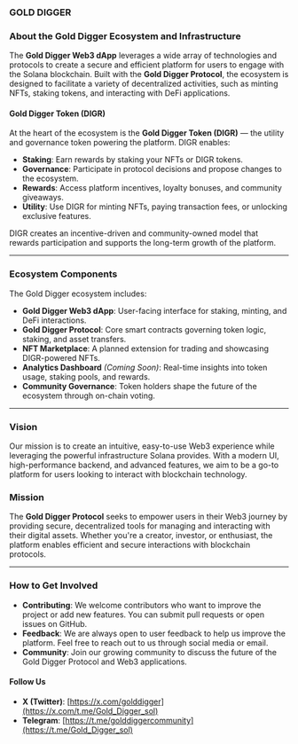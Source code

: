 ### GOLD DIGGER

### About the Gold Digger Ecosystem and Infrastructure

The **Gold Digger Web3 dApp** leverages a wide array of technologies and protocols to create a secure and efficient platform for users to engage with the Solana blockchain. Built with the **Gold Digger Protocol**, the ecosystem is designed to facilitate a variety of decentralized activities, such as minting NFTs, staking tokens, and interacting with DeFi applications.

#### Gold Digger Token (DIGR)

At the heart of the ecosystem is the **Gold Digger Token (DIGR)** — the utility and governance token powering the platform. DIGR enables:

* **Staking**: Earn rewards by staking your NFTs or DIGR tokens.
* **Governance**: Participate in protocol decisions and propose changes to the ecosystem.
* **Rewards**: Access platform incentives, loyalty bonuses, and community giveaways.
* **Utility**: Use DIGR for minting NFTs, paying transaction fees, or unlocking exclusive features.

DIGR creates an incentive-driven and community-owned model that rewards participation and supports the long-term growth of the platform.

---

### Ecosystem Components

The Gold Digger ecosystem includes:

* **Gold Digger Web3 dApp**: User-facing interface for staking, minting, and DeFi interactions.
* **Gold Digger Protocol**: Core smart contracts governing token logic, staking, and asset transfers.
* **NFT Marketplace**: A planned extension for trading and showcasing DIGR-powered NFTs.
* **Analytics Dashboard** *(Coming Soon)*: Real-time insights into token usage, staking pools, and rewards.
* **Community Governance**: Token holders shape the future of the ecosystem through on-chain voting.

---

### Vision

Our mission is to create an intuitive, easy-to-use Web3 experience while leveraging the powerful infrastructure Solana provides. With a modern UI, high-performance backend, and advanced features, we aim to be a go-to platform for users looking to interact with blockchain technology.

### Mission

The **Gold Digger Protocol** seeks to empower users in their Web3 journey by providing secure, decentralized tools for managing and interacting with their digital assets. Whether you're a creator, investor, or enthusiast, the platform enables efficient and secure interactions with blockchain protocols.

---

### How to Get Involved

* **Contributing**: We welcome contributors who want to improve the project or add new features. You can submit pull requests or open issues on GitHub.
* **Feedback**: We are always open to user feedback to help us improve the platform. Feel free to reach out to us through social media or email.
* **Community**: Join our growing community to discuss the future of the Gold Digger Protocol and Web3 applications.

#### Follow Us

* **X (Twitter)**: [https://x.com/golddigger](https://x.com/t.me/Gold_Digger_sol)
* **Telegram**: [https://t.me/golddiggercommunity](https://t.me/Gold_Digger_sol)
